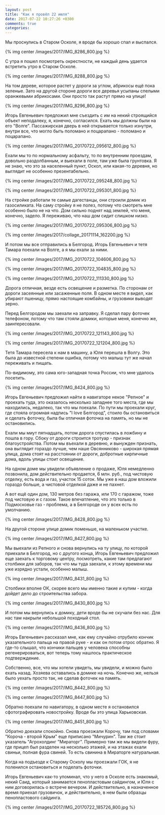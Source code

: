 ```yaml
---
layout: post
title: "Как я провёл 22 июля"
date: 2017-07-22 10:27:26 +0300
comments: true
categories: 
---
```

Мы проснулись в Старом Осколе, я вроде бы хорошо спал и выспался.

{% img center /images/2017/IMG_8286_800.jpg %}

С утра я пошел посмотреть окрестности, не каждый день удается встретить утро в Старом Осколе.
 
{% img center /images/2017/IMG_8288_800.jpg %}

На том дереве, которое растет у дороги за углом, абрикосы ещё пока зеленые. Зато на другой стороне дороги все деревья усыпаны спелыми оранжевыми абрикосами. Они просто так растут прямо на улице!

{% img center /images/2017/IMG_8296_800.jpg %}


Игорь Евгеньевич предложил мне съездить с им на некий строящийся объект неподалеку, я, конечно, согласился. Ехать мы должны были на его "Волге". Пассажирская дверь в ней открывается только изнутри, внутри все, что могло быть поломано и поцарапано - поломано и поцарапано.

{% img center /images/2017/IMG_20170722_095612_800.jpg %}

Ехали мы то по нормальному асфальту, то по внутренним проездам, довольно раздолбанным, и выехали в поле, там уже была грунтовка. Я не знаю, что это за населенный пункт, Оскол, или какая-то деревня, но выглядит не особенно презентабельно.

{% img center /images/2017/IMG_20170722_095248_800.jpg %}

{% img center /images/2017/IMG_20170722_095301_800.jpg %}

На стройке работали те самые дагестанцы, они строили домик из газосиликата. На саму стройку я не полез, потому что смотреть мне особенно было не на что. Дом сильно поднят над землей, что меня, конечно, задело. Я переживаю, что наш дом сидит слишком низко.

{% img center /images/2017/IMG_20170722_095306_800.jpg %}

{% img center /images/2017/collage_20171114_162200.jpg %}

И потом мы все отправились в Белгород. Игорь Евгеньевич и тетя Тамара поехали на Волге, а я мы ехали за ними.

{% img center /images/2017/IMG_20170722_104606_800.jpg %}

{% img center /images/2017/IMG_20170722_104835_800.jpg %}

{% img center /images/2017/IMG_20170722_111330_800.jpg %}

Дорога отличная, везде есть освещение и разметка. По сторонам от дороги засеянные или засаженные поля. В одном месте я видел, как убирают пшеницу, прямо настоящие комбайны, и грузовики выводят зерно.

Перед Белгородом мы заехали на заправку. Я сделал пару фоточек телефоном, потому что там стояли домики, которые меня, конечно же, заинтересовали.

{% img center /images/2017/IMG_20170722_121143_800.jpg %}

{% img center /images/2017/IMG_20170722_121204_800.jpg %}

Тетя Тамара пересела к нам в машину, а Юля перешла в Волгу. Это была до известной степени ошибка, потому что малыш тут же начал переживать и пищать.




По-видимому, это сама юго-западная точка России, что мне удалось посетить.


{% img center /images/2017/IMG_8424_800.jpg %}

Игорь Евгеньевич предложил найти в навигаторе некое "Репное" и проехать туда, это оказалось несколько западнее того места, где мы находились, недалеко, так что мы поехали. По пути мы проехали круг, где стояла огромная надпись "I love Белгород", стоило бы остановиться и сделать фоточку, была бы отличная фоточка на память, но мы не остановились.

Ехали мы миут пятнадцать, потом дорога спустилась в ложбину и пошла в гору. Сбоку от дороги строится тротуар - признак благоустройства. Потом мы въехали в деревню, и вынужден признать, она выглядит гораздо лучше, чем наше Овсянниково - широкая прямая улица, дома стоят на расстоянии от дороги, добротные кирпичные дома, вдоль улицы стоит освещение.

На одном доме мы увидели объявление о продаже, Юля немедленно позвонила, дом действительно продается, 6 млн. руб., под чистовую отделку, есть вода и газ, участок 15 соток. Мы уже в наш дом вложили гораздо больше, а чистовой отделкой даже и не пахнет.

А вот ещё один дом, 130 метров без гаража, или 170 с гаражом, тоже под чистовую и с газом. Такое впечатление, что это только в Подмосковье газ - проблема, а в Белгороде он у всех есть по умолчанию.

{% img center /images/2017/IMG_8428_800.jpg %}

На другой стороне улице домик поменьше, на маленьком участке.

{% img center /images/2017/IMG_8427_800.jpg %}

Мы выехали из Репного и снова вернулись на ту улицу, по которой приехали в Белгород, но с другого конца, Игорь Евгеньевич предложил еще заехать к торговому центру, посмотреть, какие там предлагают столбики для заборов, так что мы туда заехали, к этому времени мы уже изрядно устали, особенно малыш.

{% img center /images/2017/IMG_8431_800.jpg %}

Столбики вполне ОК, скорее всего мы именно такие и купим - когда дойдет дело до строительства забора.

{% img center /images/2017/IMG_8430_800.jpg %}

И потом мы вернулись к домику, дети вроде бы не скучали без нас. Для нас там накрыли небольшой походный стол.

{% img center /images/2017/IMG_8436_800.jpg %}

Игорь Евгеньевич рассказал мне, как ему случайно отрубило кончик указательного пальца на правой руке - и как он потом отрос обратно. Я где-то слышал, что кончики пальцев у человека способны регенерироваться, вот теперь тому нашлось практическое подтверждение. 

Собственно, все, что мы хотели увидеть, мы увидели, и можно было ехать назад. Хозяева оставались в домике на ночь. Конечно же, нельзя было уехать просто так, не сделав фоточек на память.

{% img center /images/2017/IMG_8442_800.jpg %}

{% img center /images/2017/IMG_8447_800.jpg %}

Обратно поехали по навигатору, в одном месте я остановился сфотографировать новостройку. Вроде бы это улица Харьковская.

{% img center /images/2017/IMG_8451_800.jpg %}

Обратно доехали спокойно. Снова проезжали Корочу, там под словами "Короча - второй Крым" еще приписано "Мичурин". Там же стоит указатель "Агрохолдинг "Мираторг". Примерно там же мы видели фуру, где прицеп был разделен на несколько этажей, и на этажах ехали свиньи, полная фура свиней. То есть свинина в Мираторге натуральная.


Когда на подъезде к Старому Осколу мы проезжали ГОК, я не поленился остановиться и поделать фоточки. 


Игорь Евгеньевич как-то упоминал, что у него в Осколе есть знакомый, некий Саид, который занимается пенопластовым сайдингом, и Юля с ним договорилась о встрече вечером. И действительно, в назначенное время приехал грузовичок, и действительно, в нем были образцы пенопластового сайдинга.

{% img center /images/2017/IMG_20170722_185726_800.jpg %}
